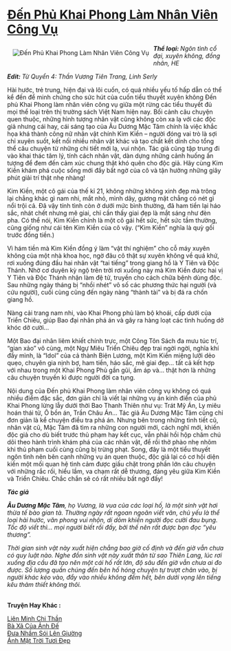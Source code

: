 <a href="https://utruyen.com/den-phu-khai-phong-lam-nhan-vien-cong-vu/10345/" title="Đến Phủ Khai Phong Làm Nhân Viên Công Vụ"><h1>Đến Phủ Khai Phong Làm Nhân Viên Công Vụ</h1></a><div style="display:table"><img align="right" style="float: left; padding: 10px;" src="https://utruyen.com/images/story/200x260/den-phu-khai-phong-lam-nhan-vien-cong-vu.jpg" alt="Đến Phủ Khai Phong Làm Nhân Viên Công Vụ"><i><b>Thể loại: </b>Ngôn tình cổ đại, xuyên không, đồng nhân, HE<p></p></i><strong><strong><i>Edit: </i></strong></strong><i>Từ Quyển 4: Thần Vương Tiên Trang, Linh Serly</i><p></p>Hài hước, trẻ trung, hiện đại và lôi cuốn, có quá nhiều yếu tố hấp dẫn có thể kể đến để minh chứng cho sức hút của cuốn tiểu thuyết xuyên không Đến phủ Khai Phong làm nhân viên công vụ giữa một rừng các tiểu thuyết đủ mọi thể loại trên thị trường sách Việt Nam hiện nay. Bối cảnh câu chuyện quen thuộc, những hình tượng nhân vật cũng không còn xa lạ với các độc giả nhưng cái hay, cái sáng tạo của Âu Dương Mặc Tâm chính là việc khắc họa khá thành công nữ nhân vật chính Kim Kiền – người đóng vai trò là sợi chỉ xuyên suốt, kết nối nhiều nhân vật khác và tạo chất kết dính cho tổng thể câu chuyện từ những chi tiết mới lạ, vui nhộn. Tác giả cũng tập trung đi vào khai thác tâm lý, tính cách nhân vật, dàn dựng những cảnh huống ấn tượng để đem đến cảm xúc chung thật khó quên cho độc giả. Hãy cùng Kim Kiền khám phá cuộc sống mới đầy bất ngờ của cô và tận hưởng những giây phút giải trí thật nhẹ nhàng!<p></p>Kim Kiền, một cô gái của thế kỉ 21, không những không xinh đẹp mà trông lại chẳng khác gì nam nhi, mắt nhỏ, mình dây, gương mặt chẳng có nét gì nổi trội cả. Đã vậy tính tình còn ở dưới mức bình thường, đã ham tiền lại háo sắc, nhát chết nhưng mê giai, chỉ cần thấy giai đẹp là mắt sáng như đèn pha. Có thể nói, Kim Kiền chính là một cô gái hết sức, hết sức tầm thường, cũng giống như cái tên Kim Kiền của cô vậy. (“Kim Kiền” nghĩa là quỳ gối trước đồng tiền.)<p></p>Vì hám tiền mà Kim Kiền đồng ý làm “vật thí nghiệm” cho cỗ máy xuyên không của một nhà khoa học, ngờ đâu cô thật sự xuyên không về quá khứ, rơi xuống đúng đầu hai nhân vật “tai tiếng” trong giang hồ là Y Tiên và Độc Thánh. Nhờ cơ duyên kỳ ngộ trên trời rơi xuống này mà Kim Kiền được hai vị Y Tiên và Độc Thánh nhận làm đệ tử, truyền cho cách chữa bệnh dùng độc. Sau những ngày tháng bị “nhồi nhét” vô số các phương thức hại người (và cứu người), cuối cùng cũng đến ngày nàng “thành tài” và bị đá ra chốn giang hồ.<p></p>Nàng cải trang nam nhi, vào Khai Phong phủ làm bộ khoái, cấp dưới của Triển Chiêu, giúp Bao đại nhân phá án và gây ra hàng loạt các tình huống dở khóc dở cười…<p></p>Một Bao đại nhân liêm khiết chính trực, một Công Tôn Sách đa mưu túc trí, “gian xảo” vô cùng, một Ngự Miêu Triển Chiêu đẹp trai ngời ngời, nghĩa khí đầy mình, là “Idol” của cả thành Biện Lương, một Kim Kiền miệng lưỡi dẻo quẹo, chuyên gia nịnh bợ, ham tiền, háo sắc, mê giai đẹp… tất cả kết hợp với nhau trong một Khai Phong Phủ gần gũi, ấm áp và… thật hơn là những câu chuyện truyền kì được người đời ca tụng.<p></p>Nội dung của Đến phủ Khai Phong làm nhân viên công vụ không có quá nhiều điểm đặc sắc, đơn giản chỉ là viết lại những vụ án kinh điển của phủ Khai Phong lừng lẫy dưới thời Bao Thanh Thiên như vụ: Trát Mỹ Án, Ly miêu hoán thái tử, Ô bồn án, Trần Châu Án… Tác giả Âu Dương Mặc Tâm cũng chỉ đơn giản là kể chuyện điều tra phá án. Nhưng bên trong những tình tiết cũ, nhân vật cũ, Mặc Tâm đã tìm ra những con người mới, cách nghĩ mới, khiến độc giả cho dù biết trước thủ phạm hay kết cục, vẫn phải hồi hộp chăm chú dõi theo hành trình khám phá của các nhân vật, để rồi thở phào nhẹ nhõm khi thủ phạm cuối cùng cũng bị trừng phạt. Song, đây là một tiểu thuyết ngôn tình nên bên cạnh những vụ án quen thuộc, độc giả lại có cơ hội diện kiến một mối quan hệ tình cảm được giấu chặt trong phần lớn câu chuyện với những rắc rối, hiểu lầm, va chạm rất dễ thương, đáng yêu giữa Kim Kiền và Triển Chiêu. Chắc chắn sẽ có rất nhiều bất ngờ đấy!<p></p><b><i>Tác giả</i></b><p></p><b><i>Âu Dương Mặc Tâm</i></b><i>, họ Vương, là vua của các loại hố, là một sinh vật hơi thừa tế bào gian tà. Thường ngày rất ngoan ngoãn viết văn, chủ yếu là thể loại hài hước, văn phong vui nhộn, dí dỏm khiến người đọc cười đau bụng. Tốc độ viết thì… mọi người biết rồi đấy, bởi thế nên rất được bạn đọc “yêu thương”.</i><p></p><i>Thời gian sinh vật này xuất hiện chẳng bao giờ cố định và đến giờ vẫn chưa có quy luật nào. Nghe đồn sinh vật này xuất thân từ sao Thiên Lang, lúc rơi xuống địa cầu đã tạo nên một cái hố rất lớn, độ sâu đến giờ vẫn chưa ai đo được. Số lượng quần chúng đến bên hố hóng chuyện tự trượt chân vào, bị người khác kéo vào, đẩy vào nhiều không đếm hết, bên dưới vọng lên tiếng kêu thảm thiết không thôi.</i></div><p><br><b>Truyện Hay Khác :</b></p><a href="https://utruyen.com/lien-minh-chi-than/13803/" alt="Liên Minh Chi Thần">Liên Minh Chi Thần</a><br/><a href="https://truyenngontinhay.wordpress.com/2019/10/03/ba-xa-cua-anh-de/" alt="Bà Xã Của Ảnh Đế">Bà Xã Của Ảnh Đế</a><br/><a href="https://github.com/quanluxury/ngontinhhot/tree/master/truyenhay/17176/" alt="Đưa Nhầm Sói Lên Giường">Đưa Nhầm Sói Lên Giường</a><br/><a href="https://github.com/quanluxury/ngontinhhot/tree/master/truyenhay/19290/" alt="Ánh Mặt Trời Tươi Đẹp">Ánh Mặt Trời Tươi Đẹp</a><br/>